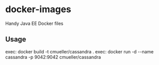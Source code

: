 # docker-images
Handy Java EE Docker files


## Usage

exec: docker build -t cmueller/cassandra .
exec: docker run -d --name cassandra -p 9042:9042 cmueller/cassandra
